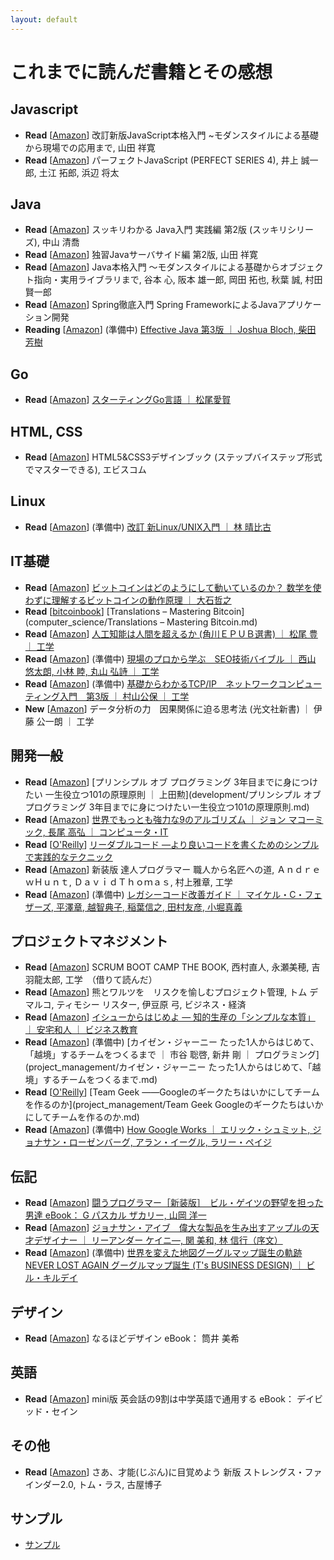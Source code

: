 ```yaml
---
layout: default
---
```


# これまでに読んだ書籍とその感想

## Javascript

 - **Read** [[Amazon](https://www.amazon.co.jp/gp/product/477418411X)] 改訂新版JavaScript本格入門 ~モダンスタイルによる基礎から現場での応用まで, 山田 祥寛
 - **Read** [[Amazon](https://www.amazon.co.jp/gp/product/477414813X)] パーフェクトJavaScript (PERFECT SERIES 4), 井上 誠一郎, 土江 拓郎, 浜辺 将太

## Java

 - **Read** [[Amazon](https://www.amazon.co.jp/gp/product/4844336770)] スッキリわかる Java入門 実践編 第2版 (スッキリシリーズ), 中山 清喬
 - **Read** [[Amazon](https://www.amazon.co.jp/gp/product/4798130494)] 独習Javaサーバサイド編 第2版, 山田 祥寛
 - **Read** [[Amazon](https://www.amazon.co.jp/gp/product/B071D8RYR5)] Java本格入門 ～モダンスタイルによる基礎からオブジェクト指向・実用ライブラリまで, 谷本 心, 阪本 雄一郎, 岡田 拓也, 秋葉 誠, 村田 賢一郎
 - **Read** [[Amazon](https://www.amazon.co.jp/gp/product/B01IEWNLBU)] Spring徹底入門 Spring FrameworkによるJavaアプリケーション開発
 - **Reading** [[Amazon](https://www.amazon.co.jp/dp/4621303252)] (準備中) [Effective Java 第3版 ｜ Joshua Bloch, 柴田 芳樹](java/Effective_Java_第3版.md)

## Go

 - **Read** [[Amazon](https://www.amazon.co.jp/gp/product/B01FH3KRTI)] [スターティングGo言語 ｜ 松尾愛賀](programming_language/スターティングGo言語.md)

## HTML, CSS

 - **Read** [[Amazon](https://www.amazon.co.jp/dp/4883379647)] HTML5&CSS3デザインブック (ステップバイステップ形式でマスターできる), エビスコム

## Linux

 - **Read** [[Amazon](https://www.amazon.co.jp/gp/product/4797327421)] (準備中) [改訂 新Linux/UNIX入門 ｜ 林 晴比古](linux/改訂_新Linux_UNIX入門.md)

## IT基礎

 - **Read** [[Amazon](https://www.amazon.co.jp/dp/B00IXF2SVS)] [ビットコインはどのようにして動いているのか？ 数学を使わずに理解するビットコインの動作原理 ｜ 大石哲之](computer_science/ビットコインはどのようにして動いているのか数学を使わずに理解するビットコインの動作原理.md)
 - **Read** [[bitcoinbook](https://bitcoinbook.info/translations-of-mastering-bitcoin/)] [Translations – Mastering Bitcoin](computer_science/Translations – Mastering Bitcoin.md)
 - **Read** [[Amazon](https://www.amazon.co.jp/gp/product/B00UAAK07S)] [人工知能は人間を超えるか (角川ＥＰＵＢ選書) ｜ 松尾 豊 ｜ 工学](computer_science/人工知能は人間を超えるか.md)
 - **Read** [[Amazon](https://www.amazon.co.jp/gp/product/B07FMR3GD6)] (準備中) [現場のプロから学ぶ　SEO技術バイブル ｜ 西山 悠太朗, 小林 睦, 丸山 弘詩 ｜ 工学](computer_science/現場のプロから学ぶ_SEO技術バイブル.md)
 - **Read** [[Amazon](https://www.amazon.co.jp/gp/product/B00U7A661U)] (準備中) [基礎からわかるTCP/IP　ネットワークコンピューティング入門　第3版 ｜ 村山公保 ｜ 工学](computer_science/基礎からわかるTCP_IP_ネットワークコンピューティング入門_第3版.md)
 - **New** [[Amazon](https://www.amazon.co.jp/gp/product/B071CD9CMP)] データ分析の力　因果関係に迫る思考法 (光文社新書) ｜ 伊藤 公一朗 ｜ 工学
 
## 開発一般

 - **Read** [[Amazon](https://www.amazon.co.jp/gp/product/B071V7MY82)] [プリンシプル オブ プログラミング 3年目までに身につけたい 一生役立つ101の原理原則 ｜ 上田勲](development/プリンシプル オブ プログラミング 3年目までに身につけたい一生役立つ101の原理原則.md)
 - **Read** [[Amazon](https://www.amazon.co.jp/gp/product/B00FR78X64)] [世界でもっとも強力な9のアルゴリズム ｜ ジョン マコーミック, 長尾 高弘 ｜ コンピュータ・IT](development/世界でもっとも強力な9のアルゴリズム.md)
 - **Read** [[O'Reilly](https://www.oreilly.co.jp/books/9784873115658/)] [リーダブルコード ―より良いコードを書くためのシンプルで実践的なテクニック](development/リーダブルコード_より良いコードを書くためのシンプルで実践的なテクニック.md)
 - **Read** [[Amazon](https://www.amazon.co.jp/gp/product/B06W567M44)] 新装版 達人プログラマー 職人から名匠への道, ＡｎｄｒｅｗＨｕｎｔ, ＤａｖｉｄＴｈｏｍａｓ, 村上雅章, 工学
 - **Read** [[Amazon](https://www.amazon.co.jp/gp/product/B01AN97W08)] (準備中) [レガシーコード改善ガイド ｜ マイケル・C・フェザーズ, 平澤章, 越智典子, 稲葉信之, 田村友彦, 小堀真義](development/レガシーコード改善ガイド.md)

## プロジェクトマネジメント

 - **Read** [[Amazon](https://www.amazon.co.jp/dp/B00DIM6BMI)] SCRUM BOOT CAMP THE BOOK, 西村直人, 永瀬美穂, 吉羽龍太郎, 工学　（借りて読んだ）
 - **Read** [[Amazon](https://www.amazon.co.jp/gp/product/B00F4QOMWM)] 熊とワルツを　リスクを愉しむプロジェクト管理, トム デマルコ, ティモシー リスター, 伊豆原 弓, ビジネス・経済    
 - **Read** [[Amazon](https://www.amazon.co.jp/gp/product/B00MTL340G)] [イシューからはじめよ ― 知的生産の「シンプルな本質」 ｜ 安宅和人 ｜ ビジネス教育](project_management/イシューからはじめよ知的生産の「シンプルな本質」.md)
 - **Read** [[Amazon](https://www.amazon.co.jp/gp/product/B078HZKLMB)] (準備中) [カイゼン・ジャーニー たった1人からはじめて、「越境」するチームをつくるまで ｜ 市谷 聡啓, 新井 剛 ｜ プログラミング](project_management/カイゼン・ジャーニー たった1人からはじめて、「越境」するチームをつくるまで.md)
 - **Read** [[O'Reilly](https://www.oreilly.co.jp/books/9784873116303/)] [Team Geek ――Googleのギークたちはいかにしてチームを作るのか](project_management/Team Geek Googleのギークたちはいかにしてチームを作るのか.md)
 - **Read** [[Amazon](https://www.amazon.co.jp/gp/product/B00OJVMK5O)] (準備中) [How Google Works ｜ エリック・シュミット, ジョナサン・ローゼンバーグ, アラン・イーグル, ラリー・ペイジ](project_management/How_Google_Works.md)

## 伝記

 - **Read** [[Amazon](https://www.amazon.co.jp/gp/product/B00GSHI04M)] [闘うプログラマー［新装版］　ビル・ゲイツの野望を担った男達 eBook： G パスカル ザカリー, 山岡 洋一](biography/闘うプログラマー新装版ビル・ゲイツの野望を担った男達.md)
 - **Read** [[Amazon](https://www.amazon.co.jp/gp/product/B00RX1951E)] [ジョナサン・アイブ　偉大な製品を生み出すアップルの天才デザイナー ｜ リーアンダー ケイニ―, 関 美和, 林 信行（序文）](biography/ジョナサン・アイブ_偉大な製品を生み出すアップルの天才デザイナー.md)
 - **Read** [[Amazon](https://www.amazon.co.jp/gp/product/B07K76331B)]  (準備中) [世界を変えた地図グーグルマップ誕生の軌跡 NEVER LOST AGAIN グーグルマップ誕生 (T's BUSINESS DESIGN) ｜ ビル・キルデイ](biography/世界を変えた地図グーグルマップ誕生の軌跡_NEVER_LOST_AGAIN_グーグルマップ誕生.md)

## デザイン

 - **Read** [[Amazon](https://www.amazon.co.jp/gp/product/B012VJNW6Q)] なるほどデザイン eBook： 筒井 美希

## 英語

 - **Read** [[Amazon](https://www.amazon.co.jp/gp/product/B00DJ2MQ4E)] mini版 英会話の9割は中学英語で通用する eBook： デイビッド・セイン

## その他

 - **Read** [[Amazon](https://www.amazon.co.jp/gp/product/4532321433)] さあ、才能(じぶん)に目覚めよう 新版 ストレングス・ファインダー2.0, トム・ラス, 古屋博子

## サンプル

 - [サンプル](../sample/sample.html)
